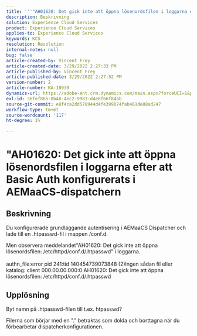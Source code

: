 ```yaml
---
title: '''"AH01620: Det gick inte att öppna lösenordsfilen i loggarna efter att Basic Auth har konfigurerats i AEMaaCS-dispatchern'
description: Beskrivning
solution: Experience Cloud Services
product: Experience Cloud Services
applies-to: Experience Cloud Services
keywords: KCS
resolution: Resolution
internal-notes: null
bug: false
article-created-by: Vincent Frey
article-created-date: 3/29/2022 2:27:33 PM
article-published-by: Vincent Frey
article-published-date: 3/29/2022 2:27:52 PM
version-number: 2
article-number: KA-18930
dynamics-url: https://adobe-ent.crm.dynamics.com/main.aspx?forceUCI=1&pagetype=entityrecord&etn=knowledgearticle&id=c1bbaa5b-6caf-ec11-9840-0022480bd820
exl-id: 36fef865-8b48-4ec2-9983-d4e8f66f84ab
source-git-commit: e8f4ca2dd578944d4fe399074fab461de88ad247
workflow-type: tm+mt
source-wordcount: '117'
ht-degree: 1%

---
```


# &quot;AH01620: Det gick inte att öppna lösenordsfilen i loggarna efter att Basic Auth konfigurerats i AEMaaCS-dispatchern

## Beskrivning


Du konfigurerade grundläggande autentisering i AEMaaCS Dispatcher och lade till en .htpasswd-fil i mappen /conf.d.

Men observera meddelandet&quot;AH01620: Det gick inte att öppna lösenordsfilen: /etc/httpd/conf.d/.htpasswd&quot; i loggarna.
<br><br>authn_file:error pid 241:tid 140454739073848 (2)Ingen sådan fil eller katalog: client 000.00.00.000:0 AH01620: Det gick inte att öppna lösenordsfilen: /etc/httpd/conf.d/.htpasswd<br>

## Upplösning


Byt namn på .htpasswd-filen till t.ex. htpasswd?

Filerna som börjar med en &quot;.&quot; betraktas som dolda och borttagna när du förbearbetar dispatcherkonfigurationen.
